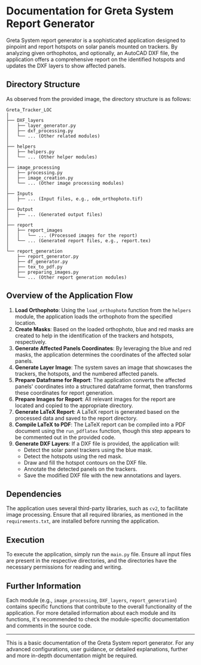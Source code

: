 # Documentation for Greta System Report Generator

Greta System report generator is a sophisticated application designed to pinpoint and report hotspots on solar panels mounted on trackers. By analyzing given orthophotos, and optionally, an AutoCAD DXF file, the application offers a comprehensive report on the identified hotspots and updates the DXF layers to show affected panels.

## Directory Structure
As observed from the provided image, the directory structure is as follows:

```
Greta_Tracker_LOC
│
├── DXF_layers
│   ├── layer_generator.py
│   ├── dxf_processing.py
│   └── ... (Other related modules)
│
├── helpers
│   ├── helpers.py
│   └── ... (Other helper modules)
│
├── image_processing
│   ├── processing.py
│   ├── image_creation.py
│   └── ... (Other image processing modules)
│
├── Inputs
│   ├── ... (Input files, e.g., odm_orthophoto.tif)
│
├── Output
│   ├── ... (Generated output files)
│
├── report
│   ├── report_images
│   │   └── ... (Processed images for the report)
│   └── ... (Generated report files, e.g., report.tex)
│
└── report_generation
    ├── report_generator.py
    ├── df_generator.py
    ├── tex_to_pdf.py
    ├── preparing_images.py
    └── ... (Other report generation modules)
```

## Overview of the Application Flow
1. **Load Orthophoto**: Using the `load_orthophoto` function from the `helpers` module, the application loads the orthophoto from the specified location.
2. **Create Masks**: Based on the loaded orthophoto, blue and red masks are created to help in the identification of the trackers and hotspots, respectively.
3. **Generate Affected Panels Coordinates**: By leveraging the blue and red masks, the application determines the coordinates of the affected solar panels.
4. **Generate Layer Image**: The system saves an image that showcases the trackers, the hotspots, and the numbered affected panels.
5. **Prepare Dataframe for Report**: The application converts the affected panels' coordinates into a structured dataframe format, then transforms these coordinates for report generation.
6. **Prepare Images for Report**: All relevant images for the report are located and copied to the appropriate directory.
7. **Generate LaTeX Report**: A LaTeX report is generated based on the processed data and saved to the report directory.
8. **Compile LaTeX to PDF**: The LaTeX report can be compiled into a PDF document using the `run_pdflatex` function, though this step appears to be commented out in the provided code.
9. **Generate DXF Layers**: If a DXF file is provided, the application will:
    - Detect the solar panel trackers using the blue mask.
    - Detect the hotspots using the red mask.
    - Draw and fill the hotspot contours on the DXF file.
    - Annotate the detected panels on the trackers.
    - Save the modified DXF file with the new annotations and layers.

## Dependencies
The application uses several third-party libraries, such as `cv2`, to facilitate image processing. Ensure that all required libraries, as mentioned in the `requirements.txt`, are installed before running the application.

## Execution
To execute the application, simply run the `main.py` file. Ensure all input files are present in the respective directories, and the directories have the necessary permissions for reading and writing.

## Further Information
Each module (e.g., `image_processing`, `DXF_layers`, `report_generation`) contains specific functions that contribute to the overall functionality of the application. For more detailed information about each module and its functions, it's recommended to check the module-specific documentation and comments in the source code.

---

This is a basic documentation of the Greta System report generator. For any advanced configurations, user guidance, or detailed explanations, further and more in-depth documentation might be required.